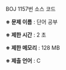 BOJ 1157번 소스 코드

<b>※ 문제 이름</b> : 단어 공부

<b>※ 제한 시간</b> : 2 초

<b>※ 제한 메모리</b> : 128 MB

<b>※ 제출 언어</b> : C
